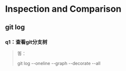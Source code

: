 # Inspection and Comparison

## git log

### q1：查看git分支树

>答：
>
>git log --oneline --graph --decorate --all
